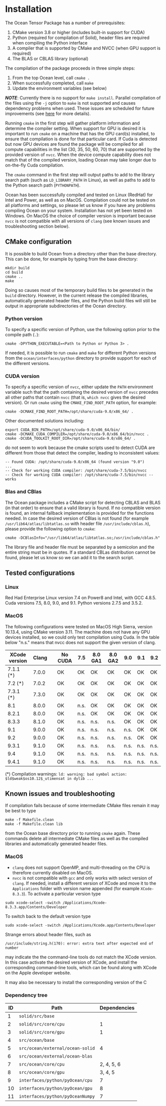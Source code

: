 # Installation

The Ocean Tensor Package has a number of prerequisites:

1. CMake version 3.8 or higher (includes built-in support for CUDA)
2. Python (required for compilation of Solid), header files are required when compiling the Python interface
3. A compiler that is supported by CMake and NVCC (when GPU support is required)
4. The BLAS or CBLAS library (optional)

The compilation of the package proceeds in three simple steps:

1. From the top Ocean level, call `cmake .`
2. When successfully completed, call `make`
3. Update the environment variables (see below)

***NOTE***: Currently there is no support for `make install`. Parallel compilation of the files using the `-j` option to `make` is not supported and causes dependency problems when used. These issues are scheduled for future improvements (see [here](future_work.md#CMakeImprovements) for more details).

Running `cmake` in the first step will gather platform information and determine the compiler setting. When support for GPU is desired it is important to run `cmake` on a machine that has the GPU card(s) installed, to ensure that compilation is done for that particular card. If Cuda is detected but now GPU devices are found the package will be compiled for all compute capabilities in the list (30, 35, 50, 60, 70) that are supported by the provided version of `nvcc`. When the device compute capability does not match that of the compiled version, loading Ocean may take longer due to on-the-fly Cuda compilation.

The `cmake` command in the first step will output paths to add to the library search path (such as `LD_LIBRARY_PATH` in Linux), as well as paths to add to the Python search path (`PYTHONPATH`).

Ocean has been successfully compiled and tested on Linux (RedHat) for Intel and Power, as well as on MacOS. Compilation could not be tested on all platforms and settings, so please let us know if you have any problems compiling Ocean on your system. Installation has not yet been tested on Windows. On MacOS the choice of compiler version is important because `nvcc` is not compatible with all versions of `clang` (see known issues and troubleshooting section below).


## CMake configuration

It is possible to build Ocean from a directory other than the base directory. This can be done, for example by typing from the base directory:
```
mkdir build
cd build
cmake ..
make
```
Doing so causes most of the temporary build files to be generated in the `build` directory. However, in the current release the compiled libraries, automatically generated header files, and the Python build files will still be output in appropriate subdirectories of the Ocean directory.

### Python version

To specify a specific version of Python, use the following option prior to the compile path (`.`):
```
cmake -DPYTHON_EXECUTABLE=<Path to Python or Python 3> .
```
If needed, it is possible to run `cmake` and `make` for different Python versions from the `ocean/interfaces/python` directory to provide support for each of the different versions.


### CUDA version

To specify a specific version of `nvcc`, either update the `PATH` environment variable such that the path containing the desired version of `nvcc` precedes all other paths that contain `nvcc` (that is, `which nvcc` gives the desired version). Or run `cmake` using the `CMAKE_FIND_ROOT_PATH` option, for example:

```
cmake -DCMAKE_FIND_ROOT_PATH=/opt/share/cuda-9.0/x86_64/ .
```

Other documented solutions including:
```
export CUDA_BIN_PATH=/opt/share/cuda-9.0/x86_64/bin/
cmake -DCMAKE_CUDA_COMPILER=/opt/share/cuda-9.0/x86_64/bin/nvcc .
cmake -DCUDA_TOOLKIT_ROOT_DIR=/opt/share/cuda-9.0/x86_64/ .
```
do not seem to work because the cmake scripts used to detect CUDA are different from those that detect the compiler, leading to inconsistent values:
```
-- Found CUDA: /opt/share/cuda-9.0/x86_64 (found version "9.0") 
...
-- Check for working CUDA compiler: /opt/share/cuda-7.5/bin/nvcc
-- Check for working CUDA compiler: /opt/share/cuda-7.5/bin/nvcc -- works
```

### Blas and CBlas

The Ocean package includes a CMake script for detecting CBLAS and BLAS (in that order) to ensure that a valid library is found. If no compatible version is found, an internal fallback implementation is provided for the functions needed. In case the desired version of CBlas is not found (for example `/usr/lib64/atlas/libtatlas.so` with header file `/usr/include/cblas.h`), please provide the following option to `cmake`:

```
cmake -DCBlasInfo="/usr/lib64/atlas/libtatlas.so;/usr/include/cblas.h"
```

The library file and header file must be separated by a semicolon and the entire string must be in quotes. If a standard CBLas distribution cannot be found, please let us know so we can add it to the search script.


## Tested configurations

### Linux

Red Had Enterprise Linux version 7.4 on Power8 and Intel, with GCC 4.8.5. Cuda versions 7.5, 8.0, 9.0, and 9.1. Python versions 2.7.5 and 3.5.2.


### MacOS

The following configurations were tested on MacOS High Sierra, version 10.13.4, using CMake version 3.11. The machine does not have any GPU devices installed, so we could only test compilation using Cuda. In the table below "n.s." means that nvcc does not support the given version of clang.

| XCode version  | Clang | | No CUDA |  7.5  | 8.0 GA1 | 8.0 GA2 | 9.0   | 9.1   | 9.2   |
| -------------- | ----- |-| ------- | ----- | ------- | ------- | ----- | ----- | ----- |
| 7.1.1 (*)      | 7.0.0 | | OK      | OK    | OK      | OK      | OK    | OK    | OK    |
| 7.2 (*)        | 7.0.2 | | OK      | OK    | OK      | OK      | OK    | OK    | OK    |
| 7.3.1 (*)      | 7.3.0 | | OK      | OK    | OK      | OK      | OK    | OK    | OK    |
| 8.1            | 8.0.0 | | OK      | n.s.  | OK      | OK      | OK    | OK    | OK    |
| 8.2.1          | 8.0.0 | | OK      | n.s.  | OK      | OK      | OK    | OK    | OK    |
| 8.3.3          | 8.1.0 | | OK      | n.s.  | n.s.    | n.s.    | OK    | OK    | OK    |
| 9.1            | 9.0.0 | | OK      | n.s.  | n.s.    | n.s.    | n.s.  | OK    | OK    |
| 9.2            | 9.0.0 | | OK      | n.s.  | n.s.    | n.s.    | n.s.  | OK    | OK    |
| 9.3.1          | 9.1.0 | | OK      | n.s.  | n.s.    | n.s.    | n.s.  | n.s.  | n.s.  |
| 9.4            | 9.1.0 | | OK      | n.s.  | n.s.    | n.s.    | n.s.  | n.s.  | n.s.  |
| 9.4.1          | 9.1.0 | | OK      | n.s.  | n.s.    | n.s.    | n.s.  | n.s.  | n.s.  |

(*) Compilation warnings: `ld: warning: bad symbol action: $ld$weak$os10.12$_utimensat in dylib ...`



## Known issues and troubleshooting

If compilation fails because of some intermediate CMake files remain it may be best to type
```
make -f Makefile.clean
make -f Makefile.clean lib
```
from the Ocean base directory prior to running `cmake` again. These commands delete all intermediate CMake files as well as the compiled libraries and automatically generated header files.


### MacOS

* `clang` does not support OpenMP, and multi-threading on the CPU is therefore currently disabled on MacOS.
* `nvcc` is not compatible with `gcc` and only works with select version of `clang`. If needed, install a different version of XCode and move it to the `Applications` folder with version name appended (for example `XCode-8.3.3`). To activate a particular version type
```
sudo xcode-select -switch /Applications/Xcode-8.3.3.app/Contents/Developer
```
To switch back to the default version type
```
sudo xcode-select -switch /Applications/Xcode.app/Contents/Developer
```

Strange errors about header files, such as
```
/usr/include/string.h(170): error: extra text after expected end of number
```
may indicate the the command-line tools do not match the XCode version. In this case activate the desired version of XCode, and install the corresponding command-line tools, which can be found along with XCode on the Apple developer website.


It may also be necessary to install the corresponding version of the C

### Dependency tree

| ID | Path                             | Dependencies |
| -- | -------------------------------- | ------------ |
|  1 | `solid/src/base`                 |              |
|  2 | `solid/src/core/cpu`             | 1            |
|  3 | `solid/src/core/gpu`             | 1            |
|  4 | `src/ocean/base`                 |              |
|  5 | `src/ocean/external/ocean-solid` | 4            |
|  6 | `src/ocean/external/ocean-blas`  |              |
|  7 | `src/ocean/core/cpu`             | 2, 4, 5, 6   |
|  8 | `src/ocean/core/gpu`             | 3, 4, 5      |
|  9 | `interfaces/python/pyOcean/cpu`  | 7            |
| 10 | `interfaces/python/pyOcean/gpu`  | 8            |
| 11 | `interfaces/python/pyOceanNumpy` | 7            |
